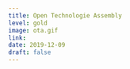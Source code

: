 ```yaml
---
title: Open Technologie Assembly
level: gold
image: ota.gif
link:
date: 2019-12-09
draft: false
---
```

